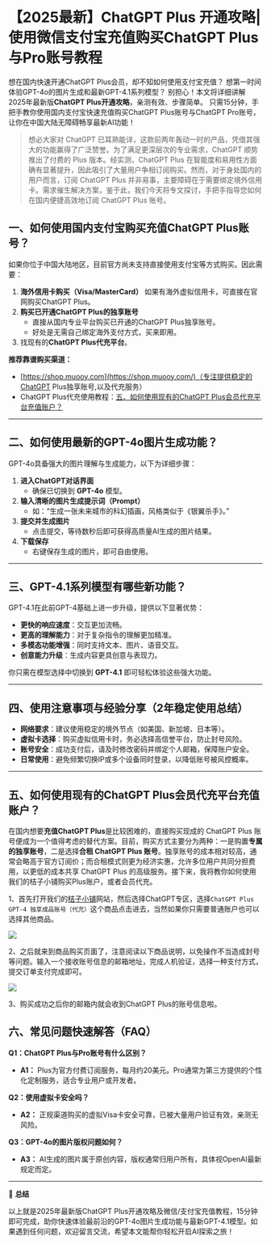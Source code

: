 # 【2025最新】ChatGPT Plus 开通攻略|使用微信支付宝充值购买ChatGPT Plus与Pro账号教程

想在国内快速开通ChatGPT Plus会员，却不知如何使用支付宝充值？
想第一时间体验GPT-4o的图片生成和最新GPT-4.1系列模型？
别担心！本文将详细讲解2025年最新版**ChatGPT Plus开通攻略**，亲测有效、步骤简单。
只需15分钟，手把手教你使用国内支付宝快速充值购买ChatGPT Plus账号与ChatGPT Pro账号，让你在中国大陆无障碍畅享最新AI功能！

> 想必大家对 ChatGPT 已耳熟能详，这款前两年轰动一时的产品，凭借其强大的功能赢得了广泛赞誉。为了满足更深层次的专业需求，ChatGPT 顺势推出了付费的 Plus 版本。经实测，ChatGPT Plus 在智能度和易用性方面确有显著提升，因此吸引了大量用户争相订阅购买。然而，对于身处国内的用户而言，订阅 ChatGPT Plus 并非易事，主要障碍在于需要绑定境外信用卡。需求催生解决方案，鉴于此，我们今天将专文探讨，手把手指导您如何在国内便捷高效地订阅 ChatGPT Plus 账号。

##  一、如何使用国内支付宝购买充值ChatGPT Plus账号？

如果你位于中国大陆地区，目前官方尚未支持直接使用支付宝等方式购买。因此需要：

1. **海外信用卡购买（Visa/MasterCard）**
    如果有海外虚拟信用卡，可直接在官网购买ChatGPT Plus。
2. **购买已开通ChatGPT Plus的独享账号**
   - 直接从国内专业平台购买已开通的ChatGPT Plus独享账号。
   - 好处是无需自己绑定海外支付方式，买来即用。
3. 找现有的**ChatGPT Plus代充平台**。

**推荐靠谱购买渠道：**

- [https://shop.muooy.com](https://shop.muooy.com/)（专注提供稳定的ChatGPT Plus独享账号,以及代充服务）
- ChatGPT Plus代充使用教程：[五、如何使用现有的ChatGPT Plus会员代充平台充值账户？](#%E4%BA%94%E5%A6%82%E4%BD%95%E4%BD%BF%E7%94%A8%E7%8E%B0%E6%9C%89%E7%9A%84chatgpt-plus%E4%BC%9A%E5%91%98%E4%BB%A3%E5%85%85%E5%B9%B3%E5%8F%B0%E5%85%85%E5%80%BC%E8%B4%A6%E6%88%B7) 
------

## 二、如何使用最新的GPT-4o图片生成功能？

GPT-4o具备强大的图片理解与生成能力，以下为详细步骤：

1. **进入ChatGPT对话界面**
   - 确保已切换到 **GPT-4o** 模型。
2. **输入清晰的图片生成提示词（Prompt）**
   - 如：“生成一张未来城市的科幻插画，风格类似于《银翼杀手》。”
3. **提交并生成图片**
   - 点击提交，等待数秒后即可获得高质量AI生成的图片结果。
4. **下载保存**
   - 右键保存生成的图片，即可自由使用。

------

## 三、GPT-4.1系列模型有哪些新功能？

GPT-4.1在此前GPT-4基础上进一步升级，提供以下显著优势：

- **更快的响应速度**：交互更加流畅。
- **更高的理解能力**：对于复杂指令的理解更加精准。
- **多模态功能增强**：同时支持文本、图片、语音交互。
- **创意能力升级**：生成内容更具创意与表现力。

你只需在模型选择中切换到 **GPT-4.1** 即可轻松体验这些强大功能。

------

##  四、使用注意事项与经验分享（2年稳定使用总结）

- **网络要求**：建议使用稳定的境外节点（如美国、新加坡、日本等）。
- **虚拟卡选择**：购买虚拟信用卡时，务必选择高信誉平台，防止封号风险。
- **账号安全**：成功支付后，请及时修改密码并绑定个人邮箱，保障账户安全。
- **日常使用**：避免频繁切换IP或多个设备同时登录，以降低账号被风控概率。

------

##  五、如何使用现有的ChatGPT Plus会员代充平台充值账户？

在国内想要**充值ChatGPT Plus**是比较困难的，直接购买现成的 ChatGPT Plus 账号便成为一个值得考虑的替代方案。目前，购买方式主要分为两种：一是购置**专属的独享账号**，二是选择**合租 ChatGPT Plus 账号**。独享账号的成本相对较高，通常会略高于官方订阅价；而合租模式则更为经济实惠，允许多位用户共同分担费用，以更低的成本共享 ChatGPT Plus 的高级服务。接下来，我将教你如何使用我们的桔子小铺购买Plus账户，或者会员代充。

1、首先打开我们的[桔子小铺](https://t.3ms.run/juzi)网站，然后选择ChatGPT专区，选择`ChatGPT Plus GPT-4 独享成品账号（代充）`这个商品点击进去，当然如果你只需要普通账户也可以选择其他商品。

![](https://img.muooy.com/img/1/2025/07/13/6873b830d8a0f.webp)

2、之后就来到商品购买页面了，注意阅读以下商品说明，以免操作不当造成封号等问题。输入一个接收账号信息的邮箱地址，完成人机验证，选择一种支付方式，提交订单支付完成即可。

![](https://img.muooy.com/img/1/2025/07/13/6873b8b346715.webp)

3、购买成功之后你的邮箱内就会收到ChatGPT Plus的账号信息啦。

##  六、常见问题快速解答（FAQ）

**Q1：ChatGPT Plus与Pro账号有什么区别？**

- **A1：** Plus为官方付费订阅服务，每月约20美元。Pro通常为第三方提供的个性化定制服务，适合专业用户或开发者。

**Q2：使用虚拟卡安全吗？**

- **A2：** 正规渠道购买的虚拟Visa卡安全可靠，已被大量用户验证有效，亲测无风险。

**Q3：GPT-4o的图片版权问题如何？**

- **A3：** AI生成的图片属于原创内容，版权通常归用户所有，具体视OpenAI最新规定而定。

------

💬 **总结**

以上就是2025年最新版ChatGPT Plus开通攻略及微信/支付宝充值教程，15分钟即可完成，助你快速体验最前沿的GPT-4o图片生成功能与最新GPT-4.1模型。如果遇到任何问题，欢迎留言交流，希望本文能帮你轻松开启AI探索之旅！

